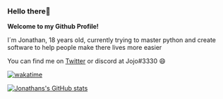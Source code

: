 ### Hello there👋

**Welcome to my Github Profile!**

I´m Jonathan, 18 years old, currently trying to master python and create software to help people make there lives more easier

You can find me on [Twitter](https://twitter.com/pulledstock) or discord at Jojo#3330 😄

[![wakatime](https://wakatime.com/badge/user/bcf3cebf-09cd-4d46-b920-c4eab60c508b.svg)](https://wakatime.com/@bcf3cebf-09cd-4d46-b920-c4eab60c508b)

[![Jonathans's GitHub stats](https://github-readme-stats.vercel.app/api?username=pulledstock)](https://github-readme-stats.vercel.app/api?username=younesdev1&show_icons=true&theme=tokyonight&count_private=true&theme=tokyonight)